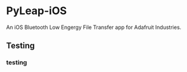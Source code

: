 # PyLeap-iOS

An iOS Bluetooth Low Engergy File Transfer app for Adafruit Industries. 

## Testing
### testing 
